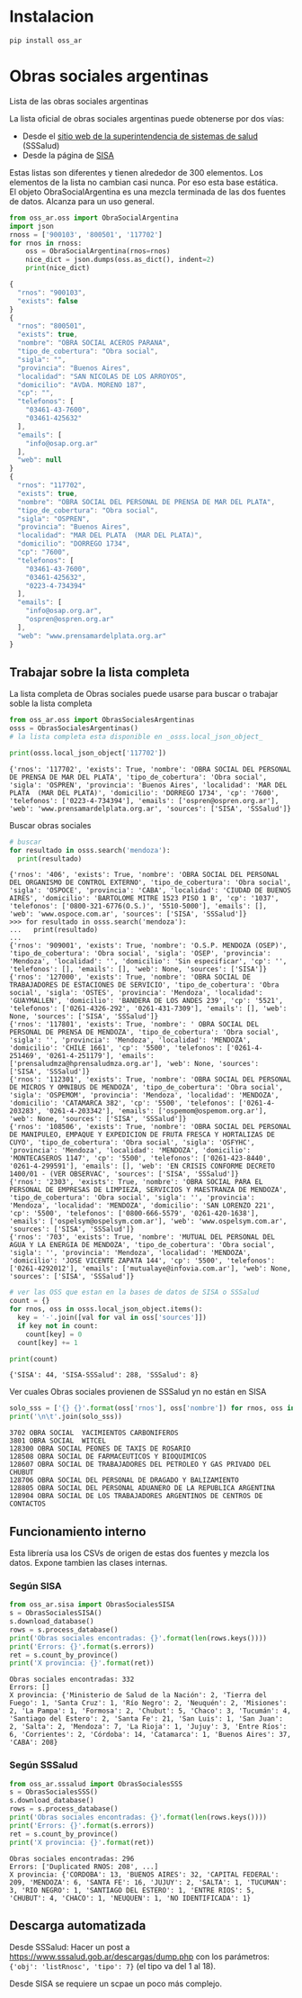 # Instalacion

```
pip install oss_ar
```

# Obras sociales argentinas
Lista de las obras sociales argentinas

La lista oficial de obras sociales argentinas puede obtenerse por dos vías:
 - Desde el [sitio web de la superintendencia de sistemas de salud](https://www.sssalud.gob.ar/?page=listRnosc&tipo=7) (SSSalud)
 - Desde la página de [SISA](https://sisa.msal.gov.ar/sisa/#sisa) 

Estas listas son diferentes y tienen alrededor de 300 elementos. Los elementos de la lista no cambian casi nunca. Por eso esta base estática.  
El objeto ObraSocialArgentina es una mezcla terminada de las dos fuentes de datos. Alcanza para un uso general.

```python
from oss_ar.oss import ObraSocialArgentina
import json
rnoss = ['900103', '800501', '117702']
for rnos in rnoss:
    oss = ObraSocialArgentina(rnos=rnos)
    nice_dict = json.dumps(oss.as_dict(), indent=2)
    print(nice_dict)
```

```js
{
  "rnos": "900103",
  "exists": false
}
{
  "rnos": "800501",
  "exists": true,
  "nombre": "OBRA SOCIAL ACEROS PARANA",
  "tipo_de_cobertura": "Obra social",
  "sigla": "",
  "provincia": "Buenos Aires",
  "localidad": "SAN NICOLAS DE LOS ARROYOS",
  "domicilio": "AVDA. MORENO 187",
  "cp": "",
  "telefonos": [
    "03461-43-7600",
    "03461-425632"
  ],
  "emails": [
    "info@osap.org.ar"
  ],
  "web": null
}
{
  "rnos": "117702",
  "exists": true,
  "nombre": "OBRA SOCIAL DEL PERSONAL DE PRENSA DE MAR DEL PLATA",
  "tipo_de_cobertura": "Obra social",
  "sigla": "OSPREN",
  "provincia": "Buenos Aires",
  "localidad": "MAR DEL PLATA  (MAR DEL PLATA)",
  "domicilio": "DORREGO 1734",
  "cp": "7600",
  "telefonos": [
    "03461-43-7600",
    "03461-425632",
    "0223-4-734394"
  ],
  "emails": [
    "info@osap.org.ar",
    "ospren@ospren.org.ar"
  ],
  "web": "www.prensamardelplata.org.ar"
}

```

## Trabajar sobre la lista completa


La lista completa de Obras sociales puede usarse para buscar o trabajar soble la lista completa

```python
from oss_ar.oss import ObrasSocialesArgentinas
osss = ObrasSocialesArgentinas()
# la lista completa esta disponible en _osss.local_json_object_

print(osss.local_json_object['117702'])
```

```
{'rnos': '117702', 'exists': True, 'nombre': 'OBRA SOCIAL DEL PERSONAL DE PRENSA DE MAR DEL PLATA', 'tipo_de_cobertura': 'Obra social', 'sigla': 'OSPREN', 'provincia': 'Buenos Aires', 'localidad': 'MAR DEL PLATA  (MAR DEL PLATA)', 'domicilio': 'DORREGO 1734', 'cp': '7600', 'telefonos': ['0223-4-734394'], 'emails': ['ospren@ospren.org.ar'], 'web': 'www.prensamardelplata.org.ar', 'sources': ['SISA', 'SSSalud']}
```

Buscar obras sociales
```python
# buscar
for resultado in osss.search('mendoza'):
  print(resultado)
```

```
{'rnos': '406', 'exists': True, 'nombre': 'OBRA SOCIAL DEL PERSONAL DEL ORGANISMO DE CONTROL EXTERNO', 'tipo_de_cobertura': 'Obra social', 'sigla': 'OSPOCE', 'provincia': 'CABA', 'localidad': 'CIUDAD DE BUENOS AIRES', 'domicilio': 'BARTOLOME MITRE 1523 PISO 1 B', 'cp': '1037', 'telefonos': ['0800-321-6776(O.S.)', '5510-5000'], 'emails': [], 'web': 'www.ospoce.com.ar', 'sources': ['SISA', 'SSSalud']}
>>> for resultado in osss.search('mendoza'):
...   print(resultado)
... 
{'rnos': '909001', 'exists': True, 'nombre': 'O.S.P. MENDOZA (OSEP)', 'tipo_de_cobertura': 'Obra social', 'sigla': 'OSEP', 'provincia': 'Mendoza', 'localidad': '', 'domicilio': 'Sin especificar', 'cp': '', 'telefonos': [], 'emails': [], 'web': None, 'sources': ['SISA']}
{'rnos': '127000', 'exists': True, 'nombre': 'OBRA SOCIAL DE TRABAJADORES DE ESTACIONES DE SERVICIO', 'tipo_de_cobertura': 'Obra social', 'sigla': 'OSTES', 'provincia': 'Mendoza', 'localidad': 'GUAYMALLEN', 'domicilio': 'BANDERA DE LOS ANDES 239', 'cp': '5521', 'telefonos': ['0261-4326-292', '0261-431-7309'], 'emails': [], 'web': None, 'sources': ['SISA', 'SSSalud']}
{'rnos': '117801', 'exists': True, 'nombre': ' OBRA SOCIAL DEL PERSONAL DE PRENSA DE MENDOZA', 'tipo_de_cobertura': 'Obra social', 'sigla': '', 'provincia': 'Mendoza', 'localidad': 'MENDOZA', 'domicilio': 'CHILE 1661', 'cp': '5500', 'telefonos': ['0261-4-251469', '0261-4-251179'], 'emails': ['prensaludmza@hprensaludmza.org.ar'], 'web': None, 'sources': ['SISA', 'SSSalud']}
{'rnos': '112301', 'exists': True, 'nombre': 'OBRA SOCIAL DEL PERSONAL DE MICROS Y OMNIBUS DE MENDOZA', 'tipo_de_cobertura': 'Obra social', 'sigla': 'OSPEMOM', 'provincia': 'Mendoza', 'localidad': 'MENDOZA', 'domicilio': 'CATAMARCA 382', 'cp': '5500', 'telefonos': ['0261-4-203283', '0261-4-203342'], 'emails': ['ospemom@ospemom.org.ar'], 'web': None, 'sources': ['SISA', 'SSSalud']}
{'rnos': '108506', 'exists': True, 'nombre': 'OBRA SOCIAL DEL PERSONAL DE MANIPULEO, EMPAQUE Y EXPEDICION DE FRUTA FRESCA Y HORTALIZAS DE CUYO', 'tipo_de_cobertura': 'Obra social', 'sigla': 'OSFYHC', 'provincia': 'Mendoza', 'localidad': 'MENDOZA', 'domicilio': 'MONTECASEROS 1147', 'cp': '5500', 'telefonos': ['0261-423-8440', '0261-4-299591'], 'emails': [], 'web': 'EN CRISIS CONFORME DECRETO 1400/01 - (VER OBSERVAC', 'sources': ['SISA', 'SSSalud']}
{'rnos': '2303', 'exists': True, 'nombre': 'OBRA SOCIAL PARA EL PERSONAL DE EMPRESAS DE LIMPIEZA, SERVICIOS Y MAESTRANZA DE MENDOZA', 'tipo_de_cobertura': 'Obra social', 'sigla': '', 'provincia': 'Mendoza', 'localidad': 'MENDOZA', 'domicilio': 'SAN LORENZO 221', 'cp': '5500', 'telefonos': ['0800-666-5579', '0261-420-1638'], 'emails': ['ospelsym@ospelsym.com.ar'], 'web': 'www.ospelsym.com.ar', 'sources': ['SISA', 'SSSalud']}
{'rnos': '703', 'exists': True, 'nombre': 'MUTUAL DEL PERSONAL DEL AGUA Y LA ENERGIA DE MENDOZA', 'tipo_de_cobertura': 'Obra social', 'sigla': '', 'provincia': 'Mendoza', 'localidad': 'MENDOZA', 'domicilio': 'JOSE VICENTE ZAPATA 144', 'cp': '5500', 'telefonos': ['0261-4292012'], 'emails': ['mutualaye@infovia.com.ar'], 'web': None, 'sources': ['SISA', 'SSSalud']}

```

```python
# ver las OSS que estan en la bases de datos de SISA o SSSalud
count = {}
for rnos, oss in osss.local_json_object.items():
  key = '-'.join([val for val in oss['sources']])
  if key not in count:
    count[key] = 0
  count[key] += 1

print(count)
```

```
{'SISA': 44, 'SISA-SSSalud': 288, 'SSSalud': 8}
```

Ver cuales Obras sociales provienen de SSSalud yn no están en SISA
```python
solo_sss = ['{} {}'.format(oss['rnos'], oss['nombre']) for rnos, oss in osss.local_json_object.items() if oss['sources'] == ['SSSalud']]
print('\n\t'.join(solo_sss))
```

```
3702 OBRA SOCIAL  YACIMIENTOS CARBONIFEROS
3801 OBRA SOCIAL  WITCEL
128300 OBRA SOCIAL PEONES DE TAXIS DE ROSARIO
128508 OBRA SOCIAL DE FARMACEUTICOS Y BIOQUIMICOS
128607 OBRA SOCIAL DE TRABAJADORES DEL PETROLEO Y GAS PRIVADO DEL CHUBUT
128706 OBRA SOCIAL DEL PERSONAL DE DRAGADO Y BALIZAMIENTO
128805 OBRA SOCIAL DEL PERSONAL ADUANERO DE LA REPUBLICA ARGENTINA
128904 OBRA SOCIAL DE LOS TRABAJADORES ARGENTINOS DE CENTROS DE CONTACTOS
```

## Funcionamiento interno

Esta librería usa los CSVs de origen de estas dos fuentes y mezcla los datos. Expone tambien las clases internas.

### Según SISA

```python
from oss_ar.sisa import ObrasSocialesSISA
s = ObrasSocialesSISA()
s.download_database()
rows = s.process_database()
print('Obras sociales encontradas: {}'.format(len(rows.keys())))
print('Errors: {}'.format(s.errors))
ret = s.count_by_province()
print('X provincia: {}'.format(ret))
```

```
Obras sociales encontradas: 332
Errors: []
X provincia: {'Ministerio de Salud de la Nación': 2, 'Tierra del Fuego': 1, 'Santa Cruz': 1, 'Río Negro': 2, 'Neuquén': 2, 'Misiones': 2, 'La Pampa': 1, 'Formosa': 2, 'Chubut': 5, 'Chaco': 3, 'Tucumán': 4, 'Santiago del Estero': 2, 'Santa Fe': 21, 'San Luis': 1, 'San Juan': 2, 'Salta': 2, 'Mendoza': 7, 'La Rioja': 1, 'Jujuy': 3, 'Entre Ríos': 6, 'Corrientes': 2, 'Córdoba': 14, 'Catamarca': 1, 'Buenos Aires': 37, 'CABA': 208}
```

### Según SSSalud

```python
from oss_ar.sssalud import ObrasSocialesSSS
s = ObrasSocialesSSS()
s.download_database()
rows = s.process_database()
print('Obras sociales encontradas: {}'.format(len(rows.keys())))
print('Errors: {}'.format(s.errors))
ret = s.count_by_province()
print('X provincia: {}'.format(ret))
```

```
Obras sociales encontradas: 296
Errors: ['Duplicated RNOS: 208', ...]
X provincia: {'CORDOBA': 13, 'BUENOS AIRES': 32, 'CAPITAL FEDERAL': 209, 'MENDOZA': 6, 'SANTA FE': 16, 'JUJUY': 2, 'SALTA': 1, 'TUCUMAN': 3, 'RIO NEGRO': 1, 'SANTIAGO DEL ESTERO': 1, 'ENTRE RIOS': 5, 'CHUBUT': 4, 'CHACO': 1, 'NEUQUEN': 1, 'NO IDENTIFICADA': 1}
```

## Descarga automatizada

Desde SSSalud: Hacer un post a https://www.sssalud.gob.ar/descargas/dump.php con los parámetros:  
`{'obj': 'listRnosc', 'tipo': 7}` (el tipo va del 1 al 18).  

Desde SISA se requiere un scpae un poco más complejo.  


